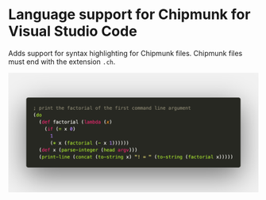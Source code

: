 # Language support for Chipmunk for Visual Studio Code

Adds support for syntax highlighting for Chipmunk files. Chipmunk files must end with the extension `.ch`.

![syntax highlighting](https://raw.githubusercontent.com/escamilla/chipmunk-lang/master/images/factorial.png)
